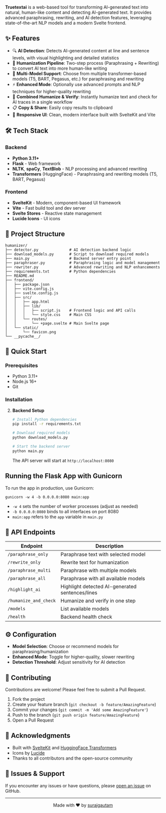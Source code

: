 **Truetextai** is a web-based tool for transforming AI-generated text into natural, human-like content and detecting AI-generated text. It provides advanced paraphrasing, rewriting, and AI detection features, leveraging state-of-the-art NLP models and a modern Svelte frontend.

## ✨ Features

- 🔍 **AI Detection**: Detects AI-generated content at line and sentence levels, with visual highlighting and detailed statistics
- 🔄 **Humanization Pipeline**: Two-step process (Paraphrasing + Rewriting) to convert AI text into more human-like writing
- 🤖 **Multi-Model Support**: Choose from multiple transformer-based models (T5, BART, Pegasus, etc.) for paraphrasing and rewriting
- ⚡ **Enhanced Mode**: Optionally use advanced prompts and NLP techniques for higher-quality rewriting
- 🔬 **Combined Humanize & Verify**: Instantly humanize text and check for AI traces in a single workflow
- 📋 **Copy & Share**: Easily copy results to clipboard
- 📱 **Responsive UI**: Clean, modern interface built with SvelteKit and Vite

## 🛠️ Tech Stack

### Backend

- **Python 3.11+**
- **Flask** - Web framework
- **NLTK**, **spaCy**, **TextBlob** - NLP processing and advanced rewriting
- **Transformers** (HuggingFace) - Paraphrasing and rewriting models (T5, BART, Pegasus)

### Frontend

- **SvelteKit** - Modern, component-based UI framework
- **Vite** - Fast build tool and dev server
- **Svelte Stores** - Reactive state management
- **Lucide Icons** - UI icons

## 📁 Project Structure

```
humanizer/
├── detector.py              # AI detection backend logic
├── download_models.py       # Script to download required models
├── main.py                  # Backend server entry point
├── paraphraser.py           # Paraphrasing logic and model management
├── rewriter.py              # Advanced rewriting and NLP enhancements
├── requirements.txt         # Python dependencies
├── README.md
├── frontend/
│   ├── package.json
│   ├── vite.config.js
│   ├── svelte.config.js
│   ├── src/
│   │   ├── app.html
│   │   ├── lib/
│   │   │   ├── script.js    # Frontend logic and API calls
│   │   │   └── style.css    # Main CSS
│   │   └── routes/
│   │       └── +page.svelte # Main Svelte page
│   └── static/
│       └── favicon.png
└── __pycache__/
```

## 🚀 Quick Start

### Prerequisites

- Python 3.11+
- Node.js 16+
- Git

### Installation

2. **Backend Setup**

   ```bash
   # Install Python dependencies
   pip install -r requirements.txt

   # Download required models
   python download_models.py

   # Start the backend server
   python main.py
   ```

   The API server will start at `http://localhost:8080`

## Running the Flask App with Gunicorn

To run the app in production, use Gunicorn:

```
gunicorn -w 4 -b 0.0.0.0:8080 main:app
```

- `-w 4` sets the number of worker processes (adjust as needed)
- `-b 0.0.0.0:8080` binds to all interfaces on port 8080
- `main:app` refers to the `app` variable in `main.py`

## 📡 API Endpoints

| Endpoint              | Description                                     |
| --------------------- | ----------------------------------------------- |
| `/paraphrase_only`    | Paraphrase text with selected model             |
| `/rewrite_only`       | Rewrite text for humanization                   |
| `/paraphrase_multi`   | Paraphrase with multiple models                 |
| `/paraphrase_all`     | Paraphrase with all available models            |
| `/highlight_ai`       | Highlight detected AI-generated sentences/lines |
| `/humanize_and_check` | Humanize and verify in one step                 |
| `/models`             | List available models                           |
| `/health`             | Backend health check                            |

## ⚙️ Configuration

- **Model Selection**: Choose or recommend models for paraphrasing/humanization
- **Enhanced Mode**: Toggle for higher-quality, slower rewriting
- **Detection Threshold**: Adjust sensitivity for AI detection

## 🤝 Contributing

Contributions are welcome! Please feel free to submit a Pull Request.

1. Fork the project
2. Create your feature branch (`git checkout -b feature/AmazingFeature`)
3. Commit your changes (`git commit -m 'Add some AmazingFeature'`)
4. Push to the branch (`git push origin feature/AmazingFeature`)
5. Open a Pull Request

## 🙏 Acknowledgments

- Built with [SvelteKit](https://kit.svelte.dev/) and [HuggingFace Transformers](https://huggingface.co/transformers/)
- Icons by [Lucide](https://lucide.dev/)
- Thanks to all contributors and the open-source community

## 🐛 Issues & Support

If you encounter any issues or have questions, please [open an issue](https://github.com/SurajGautam0/) on GitHub.

---

<div align="center">
  Made with ❤️ by <a href="https://github.com/surajgautam0">surajgautam</a>
</div>
